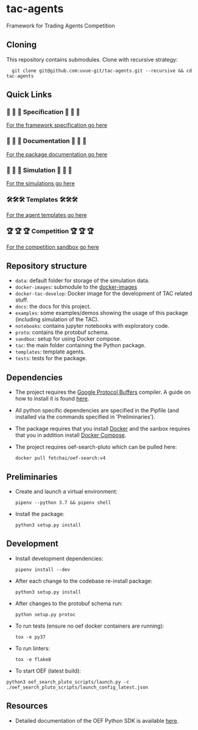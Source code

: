 # tac-agents

Framework for Trading Agents Competition

## Cloning

This repository contains submodules. Clone with recursive strategy:

	  git clone git@github.com:uvue-git/tac-agents.git --recursive && cd tac-agents

## Quick Links

### 📜 📜 📜 Specification 📜 📜 📜

[For the framework specification go here](../master/docs/Trading_Agent_Competition____Specification.pdf)

### 📁 📁 📁 Documentation 📁 📁 📁

[For the package documentation go here](../master/docs)

### 🤖 🤖 🤖 Simulation 🤖 🤖 🤖 

[For the simulations go here](../master/examples/simulation_demo)

### 🛠🛠🛠 Templates 🛠🛠🛠

[For the agent templates go here](../master/templates)

### 🏆 🏆 🏆 Competition 🏆 🏆 🏆 

[For the competition sandbox go here](../master/sandbox)

## Repository structure

- `data`: default folder for storage of the simulation data.
- `docker-images`: submodule to the [docker-images](https://github.com/uvue-git/docker-images.git)
- `docker-tac-develop`: Docker image for the development of TAC related stuff.  
- `docs`: the docs for this project.
- `examples`: some examples/demos showing the usage of this package (including simulation of the TAC).
- `notebooks`: contains jupyter notebooks with exploratory code.
- `proto`: contains the protobuf schema.
- `sandbox`: setup for using Docker compose.
- `tac`: the main folder containing the Python package.
- `templates`: template agents.
- `tests`: tests for the package.

## Dependencies

- The project requires the [Google Protocol Buffers](https://developers.google.com/protocol-buffers/) compiler. A guide on how to install it is found [here](https://fetchai.github.io/oef-sdk-python/user/install.html#protobuf-compiler).
- All python specific dependencies are specified in the Pipfile (and installed via the commands specified in 'Preliminaries').
- The package requires that you install [Docker](https://www.docker.com/) and the sanbox requires that you in addition install [Docker Compose](https://docs.docker.com/compose/).
- The project requires oef-search-pluto which can be pulled here:
	
	  docker pull fetchai/oef-search:v4

## Preliminaries

- Create and launch a virtual environment:

      pipenv --python 3.7 && pipenv shell

- Install the package:

      python3 setup.py install

## Development

- Install development dependencies:

	  pipenv install --dev

- After each change to the codebase re-install package:

      python3 setup.py install

- After changes to the protobuf schema run:

	  python setup.py protoc

- To run tests (ensure no oef docker containers are running):

      tox -e py37

- To run linters:

      tox -e flake8

- To start OEF (latest build):

```
python3 oef_search_pluto_scripts/launch.py -c ./oef_search_pluto_scripts/launch_config_latest.json
``` 


## Resources

- Detailed documentation of the OEF Python SDK is available [here](https://fetchai.github.io/oef-sdk-python/oef.html).
